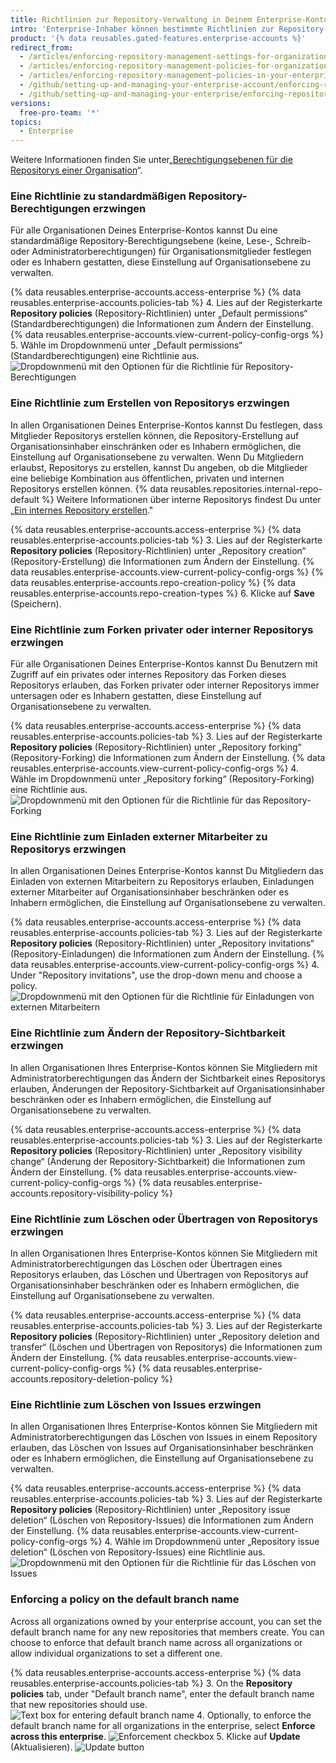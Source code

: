 ```yaml
---
title: Richtlinien zur Repository-Verwaltung in Deinem Enterprise-Konto erzwingen
intro: 'Enterprise-Inhaber können bestimmte Richtlinien zur Repository-Verwaltung für alle Organisationen erzwingen, die einem Enterprise-Konto gehören, oder zulassen, dass Richtlinien in jeder Organisation festgelegt werden.'
product: '{% data reusables.gated-features.enterprise-accounts %}'
redirect_from:
  - /articles/enforcing-repository-management-settings-for-organizations-in-your-business-account/
  - /articles/enforcing-repository-management-policies-for-organizations-in-your-enterprise-account/
  - /articles/enforcing-repository-management-policies-in-your-enterprise-account
  - /github/setting-up-and-managing-your-enterprise-account/enforcing-repository-management-policies-in-your-enterprise-account
  - /github/setting-up-and-managing-your-enterprise/enforcing-repository-management-policies-in-your-enterprise-account
versions:
  free-pro-team: '*'
topics:
  - Enterprise
---
```

Weitere Informationen finden Sie unter„[Berechtigungsebenen für die Repositorys einer Organisation](/articles/repository-permission-levels-for-an-organization)“.

### Eine Richtlinie zu standardmäßigen Repository-Berechtigungen erzwingen

Für alle Organisationen Deines Enterprise-Kontos kannst Du eine standardmäßige Repository-Berechtigungsebene (keine, Lese-, Schreib- oder Administratorberechtigungen) für Organisationsmitglieder festlegen oder es Inhabern gestatten, diese Einstellung auf Organisationsebene zu verwalten.

{% data reusables.enterprise-accounts.access-enterprise %}
{% data reusables.enterprise-accounts.policies-tab %}
4. Lies auf der Registerkarte **Repository policies** (Repository-Richtlinien) unter „Default permissions“ (Standardberechtigungen) die Informationen zum Ändern der Einstellung. {% data reusables.enterprise-accounts.view-current-policy-config-orgs %}
5. Wähle im Dropdownmenü unter „Default permissions“ (Standardberechtigungen) eine Richtlinie aus. ![Dropdownmenü mit den Optionen für die Richtlinie für Repository-Berechtigungen](/assets/images/help/business-accounts/repository-permissions-policy-drop-down.png)

### Eine Richtlinie zum Erstellen von Repositorys erzwingen

In allen Organisationen Deines Enterprise-Kontos kannst Du festlegen, dass Mitglieder Repositorys erstellen können, die Repository-Erstellung auf Organisationsinhaber einschränken oder es Inhabern ermöglichen, die Einstellung auf Organisationsebene zu verwalten. Wenn Du Mitgliedern erlaubst, Repositorys zu erstellen, kannst Du angeben, ob die Mitglieder eine beliebige Kombination aus öffentlichen, privaten und internen Repositorys erstellen können. {% data reusables.repositories.internal-repo-default %} Weitere Informationen über interne Repositorys findest Du unter „[Ein internes Repository erstellen](/articles/creating-an-internal-repository)."

{% data reusables.enterprise-accounts.access-enterprise %}
{% data reusables.enterprise-accounts.policies-tab %}
3. Lies auf der Registerkarte **Repository policies** (Repository-Richtlinien) unter „Repository creation“ (Repository-Erstellung) die Informationen zum Ändern der Einstellung. {% data reusables.enterprise-accounts.view-current-policy-config-orgs %}
{% data reusables.enterprise-accounts.repo-creation-policy %}
{% data reusables.enterprise-accounts.repo-creation-types %}
6. Klicke auf **Save** (Speichern).

### Eine Richtlinie zum Forken privater oder interner Repositorys erzwingen

Für alle Organisationen Deines Enterprise-Kontos kannst Du Benutzern mit Zugriff auf ein privates oder internes Repository das Forken dieses Repositorys erlauben, das Forken privater oder interner Repositorys immer untersagen oder es Inhabern gestatten, diese Einstellung auf Organisationsebene zu verwalten.

{% data reusables.enterprise-accounts.access-enterprise %}
{% data reusables.enterprise-accounts.policies-tab %}
3. Lies auf der Registerkarte **Repository policies** (Repository-Richtlinien) unter „Repository forking“ (Repository-Forking) die Informationen zum Ändern der Einstellung. {% data reusables.enterprise-accounts.view-current-policy-config-orgs %}
4. Wähle im Dropdownmenü unter „Repository forking“ (Repository-Forking) eine Richtlinie aus. ![Dropdownmenü mit den Optionen für die Richtlinie für das Repository-Forking](/assets/images/help/business-accounts/repository-forking-policy-drop-down.png)

### Eine Richtlinie zum Einladen externer Mitarbeiter zu Repositorys erzwingen

In allen Organisationen Deines Enterprise-Kontos kannst Du Mitgliedern das Einladen von externen Mitarbeitern zu Repositorys erlauben, Einladungen externer Mitarbeiter auf Organisationsinhaber beschränken oder es Inhabern ermöglichen, die Einstellung auf Organisationsebene zu verwalten.

{% data reusables.enterprise-accounts.access-enterprise %}
{% data reusables.enterprise-accounts.policies-tab %}
3. Lies auf der Registerkarte **Repository policies** (Repository-Richtlinien) unter „Repository invitations“ (Repository-Einladungen) die Informationen zum Ändern der Einstellung. {% data reusables.enterprise-accounts.view-current-policy-config-orgs %}
4. Under "Repository invitations", use the drop-down menu and choose a policy. ![Dropdownmenü mit den Optionen für die Richtlinie für Einladungen von externen Mitarbeitern](/assets/images/help/business-accounts/repository-invitation-policy-drop-down.png)

### Eine Richtlinie zum Ändern der Repository-Sichtbarkeit erzwingen

In allen Organisationen Ihres Enterprise-Kontos können Sie Mitgliedern mit Administratorberechtigungen das Ändern der Sichtbarkeit eines Repositorys erlauben, Änderungen der Repository-Sichtbarkeit auf Organisationsinhaber beschränken oder es Inhabern ermöglichen, die Einstellung auf Organisationsebene zu verwalten.

{% data reusables.enterprise-accounts.access-enterprise %}
{% data reusables.enterprise-accounts.policies-tab %}
3. Lies auf der Registerkarte **Repository policies** (Repository-Richtlinien) unter „Repository visibility change“ (Änderung der Repository-Sichtbarkeit) die Informationen zum Ändern der Einstellung. {% data reusables.enterprise-accounts.view-current-policy-config-orgs %}
{% data reusables.enterprise-accounts.repository-visibility-policy %}

### Eine Richtlinie zum Löschen oder Übertragen von Repositorys erzwingen

In allen Organisationen Ihres Enterprise-Kontos können Sie Mitgliedern mit Administratorberechtigungen das Löschen oder Übertragen eines Repositorys erlauben, das Löschen und Übertragen von Repositorys auf Organisationsinhaber beschränken oder es Inhabern ermöglichen, die Einstellung auf Organisationsebene zu verwalten.

{% data reusables.enterprise-accounts.access-enterprise %}
{% data reusables.enterprise-accounts.policies-tab %}
3. Lies auf der Registerkarte **Repository policies** (Repository-Richtlinien) unter „Repository deletion and transfer“ (Löschen und Übertragen von Repositorys) die Informationen zum Ändern der Einstellung. {% data reusables.enterprise-accounts.view-current-policy-config-orgs %}
{% data reusables.enterprise-accounts.repository-deletion-policy %}

### Eine Richtlinie zum Löschen von Issues erzwingen

In allen Organisationen Ihres Enterprise-Kontos können Sie Mitgliedern mit Administratorberechtigungen das Löschen von Issues in einem Repository erlauben, das Löschen von Issues auf Organisationsinhaber beschränken oder es Inhabern ermöglichen, die Einstellung auf Organisationsebene zu verwalten.

{% data reusables.enterprise-accounts.access-enterprise %}
{% data reusables.enterprise-accounts.policies-tab %}
3. Lies auf der Registerkarte **Repository policies** (Repository-Richtlinien) unter „Repository issue deletion“ (Löschen von Repository-Issues) die Informationen zum Ändern der Einstellung. {% data reusables.enterprise-accounts.view-current-policy-config-orgs %}
4. Wähle im Dropdownmenü unter „Repository issue deletion“ (Löschen von Repository-Issues) eine Richtlinie aus. ![Dropdownmenü mit den Optionen für die Richtlinie für das Löschen von Issues](/assets/images/help/business-accounts/repository-issue-deletion-policy-drop-down.png)

### Enforcing a policy on the default branch name

Across all organizations owned by your enterprise account, you can set the default branch name for any new repositories that members create. You can choose to enforce that default branch name across all organizations or allow individual organizations to set a different one.

{% data reusables.enterprise-accounts.access-enterprise %}
{% data reusables.enterprise-accounts.policies-tab %}
3. On the **Repository policies** tab, under "Default branch name", enter the default branch name that new repositories should use. ![Text box for entering default branch name](/assets/images/help/business-accounts/default-branch-name-text.png)
4. Optionally, to enforce the default branch name for all organizations in the enterprise, select **Enforce across this enterprise**. ![Enforcement checkbox](/assets/images/help/business-accounts/default-branch-name-enforce.png)
5. Klicke auf **Update** (Aktualisieren). ![Update button](/assets/images/help/business-accounts/default-branch-name-update.png)
